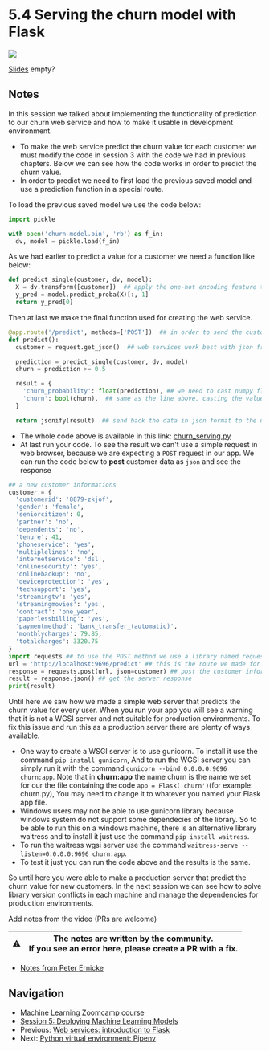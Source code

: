 # 5.4 Serving the churn model with Flask

<!-- markdownlint-disable MD033 -->
<!-- markdownlint-disable MD045 -->
<a href="https://www.youtube.com/watch?v=Q7ZWPgPnRz8&list=PL3MmuxUbc_hIhxl5Ji8t4O6lPAOpHaCLR"><img src="images/thumbnail-5-04.jpg"></a>

[Slides](https://www.slideshare.net/AlexeyGrigorev/ml-zoomcamp-5-model-deployment) empty?

## Notes

In this session we talked about implementing the functionality of prediction to our churn web service and how to make it usable in development environment.

- To make the web service predict the churn value for each customer we must modify the code in session 3 with the code we had in previous chapters. Below we can see how the code works in order to predict the churn value.
- In order to predict we need to first load the previous saved model and use a prediction function in a special route.

To load the previous saved model we use the code below:

```python
import pickle

with open('churn-model.bin', 'rb') as f_in:
  dv, model = pickle.load(f_in)
```

As we had earlier to predict a value for a customer we need a function like below:

```python
def predict_single(customer, dv, model):
  X = dv.transform([customer])  ## apply the one-hot encoding feature to the customer data
  y_pred = model.predict_proba(X)[:, 1]
  return y_pred[0]
```

Then at last we make the final function used for creating the web service.

```python
@app.route('/predict', methods=['POST'])  ## in order to send the customer information we need to post its data.
def predict():
  customer = request.get_json()  ## web services work best with json frame, So after the user post its data in json format we need to access the body of json.

  prediction = predict_single(customer, dv, model)
  churn = prediction >= 0.5

  result = {
    'churn_probability': float(prediction), ## we need to cast numpy float type to python native float type
    'churn': bool(churn),  ## same as the line above, casting the value using bool method
  }

  return jsonify(result)  ## send back the data in json format to the user
```

- The whole code above is available in this link: [churn_serving.py](https://github.com/alexeygrigorev/mlbookcamp-code/blob/master/chapter-05-deployment/churn_serving.py)
- At last run your code. To see the result we can't use a simple request in web browser, because we are expecting a `POST` request in our app. We can run the code below to **post** customer data as `json` and see the response

```python
## a new customer informations
customer = {
  'customerid': '8879-zkjof',
  'gender': 'female',
  'seniorcitizen': 0,
  'partner': 'no',
  'dependents': 'no',
  'tenure': 41,
  'phoneservice': 'yes',
  'multiplelines': 'no',
  'internetservice': 'dsl',
  'onlinesecurity': 'yes',
  'onlinebackup': 'no',
  'deviceprotection': 'yes',
  'techsupport': 'yes',
  'streamingtv': 'yes',
  'streamingmovies': 'yes',
  'contract': 'one_year',
  'paperlessbilling': 'yes',
  'paymentmethod': 'bank_transfer_(automatic)',
  'monthlycharges': 79.85,
  'totalcharges': 3320.75
}
import requests ## to use the POST method we use a library named requests
url = 'http://localhost:9696/predict' ## this is the route we made for prediction
response = requests.post(url, json=customer) ## post the customer information in json format
result = response.json() ## get the server response
print(result)
```

Until here we saw how we made a simple web server that predicts the churn value for every user. When you run your app you will see a warning that it is not a WGSI server and not suitable for production environments. To fix this issue and run this as a production server there are plenty of ways available.

- One way to create a WSGI server is to use gunicorn. To install it use the command `pip install gunicorn`, And to run the WGSI server you can simply run it with the   command `gunicorn --bind 0.0.0.0:9696 churn:app`. Note that in __churn:app__ the name churn is the name we set for our the file containing the code `app = Flask('churn')`(for example: churn.py), You may need to change it to whatever you named your Flask app file.
- Windows users may not be able to use gunicorn library because windows system do not support some dependecies of the library. So to be able to run this on a windows   machine, there is an alternative library waitress and to install it just use the command `pip install waitress`.
- To run the waitress wgsi server use the command `waitress-serve --listen=0.0.0.0:9696 churn:app`.
- To test it just you can run the code above and the results is the same.

So until here you were able to make a production server that predict the churn value for new customers. In the next session we can see how to solve library version conflicts in each machine and manage the dependencies for production environments.

Add notes from the video (PRs are welcome)

|⚠️|The notes are written by the community.<br>If you see an error here, please create a PR with a fix.|
|---|---|

- [Notes from Peter Ernicke](https://knowmledge.com/2023/10/12/ml-zoomcamp-2023-deploying-machine-learning-models-part-4/)

## Navigation

- [Machine Learning Zoomcamp course](../)
- [Session 5: Deploying Machine Learning Models](./)
- Previous: [Web services: introduction to Flask](03-flask-intro.md)
- Next: [Python virtual environment: Pipenv](05-pipenv.md)
